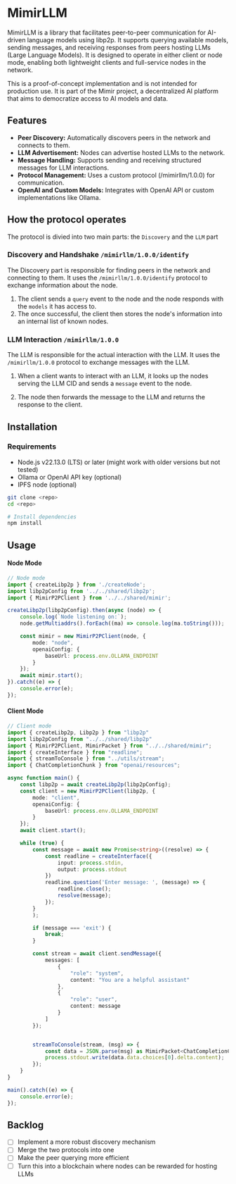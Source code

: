 
# MimirLLM

MimirLLM is a library that facilitates peer-to-peer communication for AI-driven language models using libp2p. It supports querying available models, sending messages, and receiving responses from peers hosting LLMs (Large Language Models). It is designed to operate in either client or node mode, enabling both lightweight clients and full-service nodes in the network.

This is a proof-of-concept implementation and is not intended for production use. It is part of the Mimir project, a decentralized AI platform that aims to democratize access to AI models and data.

## Features
- **Peer Discovery:** Automatically discovers peers in the network and connects to them.
- **LLM Advertisement:** Nodes can advertise hosted LLMs to the network.
- **Message Handling:** Supports sending and receiving structured messages for LLM interactions.
- **Protocol Management:** Uses a custom protocol (/mimirllm/1.0.0) for communication.
- **OpenAI and Custom Models:** Integrates with OpenAI API or custom implementations like Ollama.

## How the protocol operates
The protocol is divied into two main parts: the `Discovery` and the `LLM` part

### Discovery and Handshake `/mimirllm/1.0.0/identify`
The Discovery part is responsible for finding peers in the network and connecting to them. It uses the `/mimirllm/1.0.0/identify` protocol to exchange information about the node. 

1. The client sends a `query` event to the node and the node responds with the `models` it has access to. 
2. The once successful, the client then stores the node's information into an internal list of known nodes.

### LLM Interaction `/mimirllm/1.0.0` 
The LLM is responsible for the actual interaction with the LLM. It uses the `/mimirllm/1.0.0` protocol to exchange messages with the LLM.

1. When a client wants to interact with an LLM, it looks up the nodes serving the LLM CID and sends a `message` event to the node.
   
2.  The node then forwards the message to the LLM and returns the response to the client.

## Installation

### Requirements
- Node.js v22.13.0 (LTS) or later (might work with older versions but not tested)
- Ollama or OpenAI API key (optional)
- IPFS node (optional)

```bash
git clone <repo>
cd <repo>

# Install dependencies
npm install
```

## Usage

#### Node Mode
```typescript
// Node mode
import { createLibp2p } from './createNode';
import libp2pConfig from '../../shared/libp2p';
import { MimirP2PClient } from '../../shared/mimir';

createLibp2p(libp2pConfig).then(async (node) => {
	console.log(`Node listening on:`);
	node.getMultiaddrs().forEach((ma) => console.log(ma.toString()));

	const mimir = new MimirP2PClient(node, {
		mode: "node",
		openaiConfig: {
			baseUrl: process.env.OLLAMA_ENDPOINT
		}
	});
	await mimir.start();
}).catch((e) => {
	console.error(e);
});
```

#### Client Mode
```typescript
// Client mode
import { createLibp2p, Libp2p } from "libp2p"
import libp2pConfig from "../../shared/libp2p"
import { MimirP2PClient, MimirPacket } from "../../shared/mimir";
import { createInterface } from "readline";
import { streamToConsole } from "../utils/stream";
import { ChatCompletionChunk } from "openai/resources";

async function main() {
	const libp2p = await createLibp2p(libp2pConfig);
	const client = new MimirP2PClient(libp2p, {
		mode: "client",
		openaiConfig: {
			baseUrl: process.env.OLLAMA_ENDPOINT
		}
	});
	await client.start();

	while (true) {
		const message = await new Promise<string>((resolve) => {
			const readline = createInterface({
				input: process.stdin,
				output: process.stdout
			})
			readline.question('Enter message: ', (message) => {
				readline.close();
				resolve(message);
			});
		}
		);

		if (message === 'exit') {
			break;
		}

		const stream = await client.sendMessage({
			messages: [
				{
					"role": "system",
					content: "You are a helpful assistant"
				},
				{
					"role": "user",
					content: message
				}
			]
		});


		streamToConsole(stream, (msg) => {
			const data = JSON.parse(msg) as MimirPacket<ChatCompletionChunk>;
			process.stdout.write(data.data.choices[0].delta.content);
		});
	}
}

main().catch((e) => {
	console.error(e);
});
```

## Backlog
- [ ] Implement a more robust discovery mechanism
- [ ] Merge the two protocols into one
- [ ] Make the peer querying more efficient
- [ ] Turn this into a blockchain where nodes can be rewarded for hosting LLMs